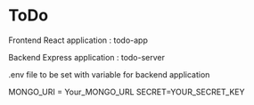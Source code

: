 # ToDo

Frontend React application : todo-app

Backend Express application : todo-server



.env file to be set with variable for backend application


MONGO_URI = Your_MONGO_URL
SECRET=YOUR_SECRET_KEY

